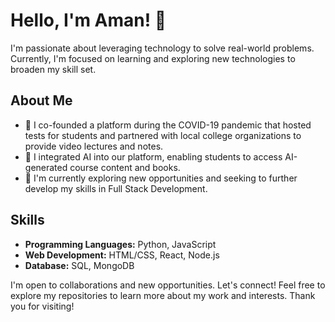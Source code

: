 # Hello, I'm Aman! 👋

I'm passionate about leveraging technology to solve real-world problems. Currently, I'm focused on learning and exploring new technologies to broaden my skill set.

## About Me

- 🔭 I co-founded a platform during the COVID-19 pandemic that hosted tests for students and partnered with local college organizations to provide video lectures and notes.
- 🌱 I integrated AI into our platform, enabling students to access AI-generated course content and books.
- 💼 I'm currently exploring new opportunities and seeking to further develop my skills in Full Stack Development.

## Skills

- **Programming Languages:** Python, JavaScript
- **Web Development:** HTML/CSS, React, Node.js 
- **Database:** SQL, MongoDB

I'm open to collaborations and new opportunities. Let's connect!
Feel free to explore my repositories to learn more about my work and interests. Thank you for visiting!
